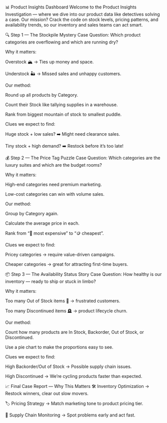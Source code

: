 📊 Product Insights Dashboard 
Welcome to the Product Insights Investigation — where we dive into our product data like detectives solving a case.
Our mission? Crack the code on stock levels, pricing patterns, and availability trends, so our inventory and sales teams can act smart.

🔍 Step 1 — The Stockpile Mystery
Case Question: Which product categories are overflowing and which are running dry?

Why it matters:

Overstock 🏔️ → Ties up money and space.

Understock 🏜️ → Missed sales and unhappy customers.

Our method:

Round up all products by Category.

Count their Stock like tallying supplies in a warehouse.

Rank from biggest mountain of stock to smallest puddle.

Clues we expect to find:

Huge stock + low sales? ➡️ Might need clearance sales.

Tiny stock + high demand? ➡️ Restock before it’s too late!

💰 Step 2 — The Price Tag Puzzle
Case Question: Which categories are the luxury suites and which are the budget rooms?

Why it matters:

High-end categories need premium marketing.

Low-cost categories can win with volume sales.

Our method:

Group by Category again.

Calculate the average price in each.

Rank from “💎 most expensive” to “🪙 cheapest”.

Clues we expect to find:

Pricey categories → require value-driven campaigns.

Cheaper categories → great for attracting first-time buyers.

📦 Step 3 — The Availability Status Story
Case Question: How healthy is our inventory — ready to ship or stuck in limbo?

Why it matters:

Too many Out of Stock items 🚫 → frustrated customers.

Too many Discontinued items 🪦 → product lifecycle churn.

Our method:

Count how many products are In Stock, Backorder, Out of Stock, or Discontinued.

Use a pie chart to make the proportions easy to see.

Clues we expect to find:

High Backorder/Out of Stock → Possible supply chain issues.

High Discontinued → We’re cycling products faster than expected.

📈 Final Case Report — Why This Matters
🛠 Inventory Optimization → Restock winners, clear out slow movers.

🏷 Pricing Strategy → Match marketing tone to product pricing tier.

🚚 Supply Chain Monitoring → Spot problems early and act fast.
